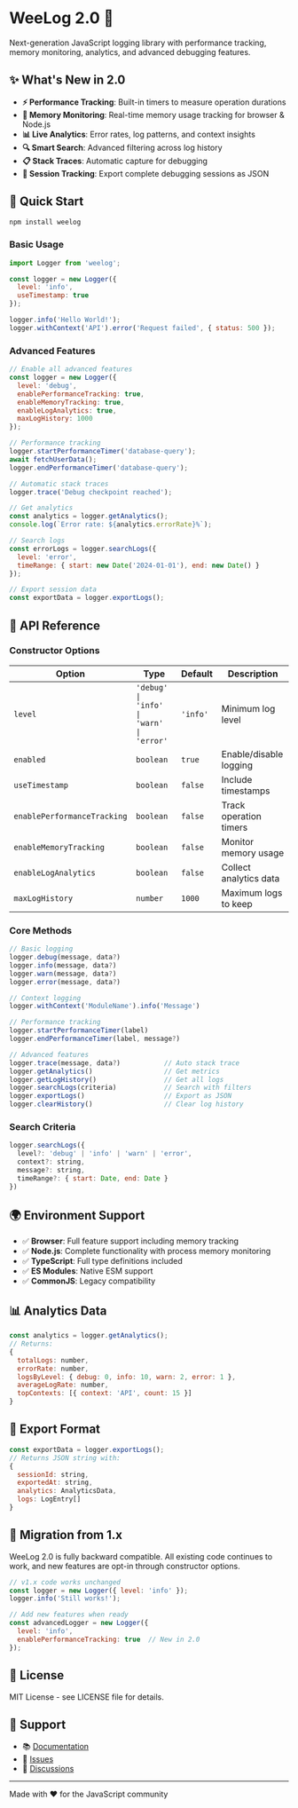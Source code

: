 # WeeLog 2.0 🚀

Next-generation JavaScript logging library with performance tracking, memory monitoring, analytics, and advanced debugging features.

## ✨ What's New in 2.0

- **⚡ Performance Tracking**: Built-in timers to measure operation durations
- **🧠 Memory Monitoring**: Real-time memory usage tracking for browser & Node.js
- **📊 Live Analytics**: Error rates, log patterns, and context insights
- **🔍 Smart Search**: Advanced filtering across log history
- **📋 Stack Traces**: Automatic capture for debugging
- **💾 Session Tracking**: Export complete debugging sessions as JSON

## 🚀 Quick Start

```bash
npm install weelog
```

### Basic Usage

```javascript
import Logger from 'weelog';

const logger = new Logger({
  level: 'info',
  useTimestamp: true
});

logger.info('Hello World!');
logger.withContext('API').error('Request failed', { status: 500 });
```

### Advanced Features

```javascript
// Enable all advanced features
const logger = new Logger({
  level: 'debug',
  enablePerformanceTracking: true,
  enableMemoryTracking: true,
  enableLogAnalytics: true,
  maxLogHistory: 1000
});

// Performance tracking
logger.startPerformanceTimer('database-query');
await fetchUserData();
logger.endPerformanceTimer('database-query');

// Automatic stack traces
logger.trace('Debug checkpoint reached');

// Get analytics
const analytics = logger.getAnalytics();
console.log(`Error rate: ${analytics.errorRate}%`);

// Search logs
const errorLogs = logger.searchLogs({
  level: 'error',
  timeRange: { start: new Date('2024-01-01'), end: new Date() }
});

// Export session data
const exportData = logger.exportLogs();
```

## 📖 API Reference

### Constructor Options

| Option | Type | Default | Description |
|--------|------|---------|-------------|
| `level` | `'debug' \| 'info' \| 'warn' \| 'error'` | `'info'` | Minimum log level |
| `enabled` | `boolean` | `true` | Enable/disable logging |
| `useTimestamp` | `boolean` | `false` | Include timestamps |
| `enablePerformanceTracking` | `boolean` | `false` | Track operation timers |
| `enableMemoryTracking` | `boolean` | `false` | Monitor memory usage |
| `enableLogAnalytics` | `boolean` | `false` | Collect analytics data |
| `maxLogHistory` | `number` | `1000` | Maximum logs to keep |

### Core Methods

```javascript
// Basic logging
logger.debug(message, data?)
logger.info(message, data?)
logger.warn(message, data?)
logger.error(message, data?)

// Context logging
logger.withContext('ModuleName').info('Message')

// Performance tracking
logger.startPerformanceTimer(label)
logger.endPerformanceTimer(label, message?)

// Advanced features
logger.trace(message, data?)           // Auto stack trace
logger.getAnalytics()                  // Get metrics
logger.getLogHistory()                 // Get all logs
logger.searchLogs(criteria)            // Search with filters
logger.exportLogs()                    // Export as JSON
logger.clearHistory()                  // Clear log history
```

### Search Criteria

```javascript
logger.searchLogs({
  level?: 'debug' | 'info' | 'warn' | 'error',
  context?: string,
  message?: string,
  timeRange?: { start: Date, end: Date }
})
```

## 🌍 Environment Support

- ✅ **Browser**: Full feature support including memory tracking
- ✅ **Node.js**: Complete functionality with process memory monitoring
- ✅ **TypeScript**: Full type definitions included
- ✅ **ES Modules**: Native ESM support
- ✅ **CommonJS**: Legacy compatibility

## 📊 Analytics Data

```javascript
const analytics = logger.getAnalytics();
// Returns:
{
  totalLogs: number,
  errorRate: number,
  logsByLevel: { debug: 0, info: 10, warn: 2, error: 1 },
  averageLogRate: number,
  topContexts: [{ context: 'API', count: 15 }]
}
```

## 💾 Export Format

```javascript
const exportData = logger.exportLogs();
// Returns JSON string with:
{
  sessionId: string,
  exportedAt: string,
  analytics: AnalyticsData,
  logs: LogEntry[]
}
```

## 🎯 Migration from 1.x

WeeLog 2.0 is fully backward compatible. All existing code continues to work, and new features are opt-in through constructor options.

```javascript
// v1.x code works unchanged
const logger = new Logger({ level: 'info' });
logger.info('Still works!');

// Add new features when ready
const advancedLogger = new Logger({
  level: 'info',
  enablePerformanceTracking: true  // New in 2.0
});
```

## 📝 License

MIT License - see LICENSE file for details.

## 🤝 Support

- 📚 [Documentation](https://your-docs-site.com)
- 🐛 [Issues](https://github.com/your-repo/issues)
- 💬 [Discussions](https://github.com/your-repo/discussions)

---

Made with ❤️ for the JavaScript community